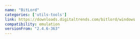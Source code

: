 ```yaml
---
name: "BitLord"
categories: ['utils-tools']
link: https://downloads.digitaltrends.com/bitlord/windows
compatibility: emulation
versionFrom: "2.4.6-363"
---
```


